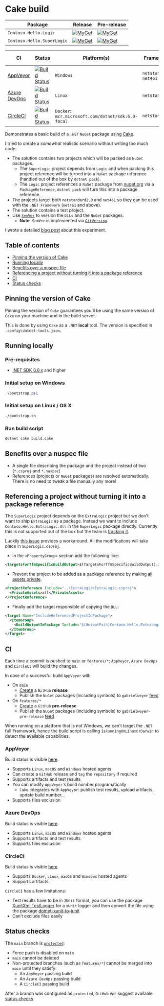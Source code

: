 # Cake build

| Package | Release | Pre-release |
| --- | --- | --- |
| `Contoso.Hello.Logic` | [![MyGet][my-get-logic-r-badge]][my-get-logic-r] | [![MyGet][my-get-logic-pre-badge]][my-get-logic-pre] |
| `Contoso.Hello.SuperLogic` | [![MyGet][my-get-super-r-badge]][my-get-super-r] | [![MyGet][my-get-super-pre-badge]][my-get-super-pre] |

| CI | Status | Platform(s) | Framework(s) | Test Framework(s) |
| --- | --- | --- | --- | --- |
| [AppVeyor](#appveyor) | [![Build Status][app-veyor-shield]][app-veyor] | `Windows` | `netstandard2.0`, `net461` | `net6.0`, `net461` |
| [Azure DevOps](#azure-devops) | [![Build Status][azure-devops-shield]][azure-devops] | `Linux` | `netstandard2.0` | `net6.0` |
| [CircleCI](#circleci) | [![Build Status][circle-ci-shield]][circle-ci] | `Docker`: `mcr.microsoft.com/dotnet/sdk:6.0-focal` | `netstandard2.0` | `net6.0` |

Demonstrates a basic build of a `.NET` `NuGet` package using [Cake][cake].

I tried to create a *somewhat* realistic scenario without writing too much code:

- The solution contains two projects which will be packed as `NuGet` packages.
  - The `SuperLogic` project depends from `Logic` and when packing this project reference will be turned into a `NuGet` package reference (handled out of the box by `dotnet pack`).
  - The `Logic` project references a `NuGet` package from [nuget.org][nuget-org] via a `PackageReference`, `dotnet pack` will turn this into a package reference.
- The projects target both `netstandard2.0` and `net461` so they can be used with the `.NET Framework` (`net461` and above).
- The solution contains a test project.
- Use [`SemVer`][semver] to version the `DLLs` and the `NuGet` packages.
  - **Note**: `SemVer` is implemented via [`GitVersion`][git-version].

I wrote a detailed [blog post][cake-build-post] about this experiment.

## Table of contents

- [Pinning the version of Cake](#pinning-the-version-of-cake)
- [Running locally](#running-locally)
- [Benefits over a nuspec file](#benefits-over-a-nuspec-file)
- [Referencing a project without turning it into a package reference](#referencing-a-project-without-turning-it-into-a-package-reference)
- [CI](#ci)
- [Status checks](#status-checks)

## Pinning the version of Cake

Pinning the version of `Cake` guarantees you'll be using the same version of `Cake` on your machine and in the build server.

This is done by using `Cake` as a `.NET` **local** tool. The version is specified in `.config\dotnet-tools.json`.

## Running locally

### Pre-requisites

- [.NET SDK 6.0.x][dotnet-sdk] and higher

### Initial setup on Windows

```powershell
.\bootstrap.ps1
```

### Initial setup on Linux / OS X

```bash
./bootstrap.sh
```

### Run build script

```bash
dotnet cake build.cake
```

## Benefits over a nuspec file

- A single file describing the package and the project instead of two (`*.csproj` and `*.nuspec`)
- References (projects or `NuGet` packages) are resolved automatically. There is no need to tweak a file manually any more!

## Referencing a project without turning it into a package reference

The `SuperLogic` project depends on the `ExtraLogic` project but we don't want to ship `ExtraLogic` as a package. Instead we want to include `Contoso.Hello.ExtraLogic.dll` in the `SuperLogic` package directly. Currently this is not supported out of the box but the team is [tracking it][pack-issues].

Luckily [this issue][project-reference-dll-issue] provides a workaround. All the modifications will take place in `SuperLogic.csproj`.

- In the `<PropertyGroup>` section add the following line:

```xml
<TargetsForTfmSpecificBuildOutput>$(TargetsForTfmSpecificBuildOutput);IncludeReferencedProjectInPackage</TargetsForTfmSpecificBuildOutput>
```

- Prevent the project to be added as a package reference by making [all assets private][private-assets].

```xml
<ProjectReference Include="..\ExtraLogic\ExtraLogic.csproj">
  <PrivateAssets>all</PrivateAssets>
</ProjectReference>
```

- Finally add the target responsible of copying the `DLL`:

```xml
<Target Name="IncludeReferencedProjectInPackage">
  <ItemGroup>
    <BuildOutputInPackage Include="$(OutputPath)Contoso.Hello.ExtraLogic.dll" />
  </ItemGroup>
</Target>
```

## CI

Each time a commit is pushed to `main` or `features/*`; `AppVeyor`, `Azure DevOps` and `CircleCI` will build the changes.

In case of a successful build `AppVeyor` will:

- On `main`
  - [Create][github-release] a `GitHub` **release**
  - Publish the `NuGet` packages (including symbols) to `gabrielweyer` [feed][my-get-gabrielweyer-feed]
- On `features/*`
  - [Create][github-release] a `GitHub` **pre-release**
  - Publish the `NuGet` packages (including symbols) to `gabrielweyer-pre-release` [feed][my-get-gabrielweyer-pre-release-feed]

When running on a platform that is not Windows, we can't target the `.NET` full Framework, hence the build script is calling `IsRunningOnLinuxOrDarwin` to detect the available capabilities.

### AppVeyor

Build status is visible [here][app-veyor].

- Supports `Linux`, `macOS` and `Windows` hosted agents
- Can create a `GitHub` release and `tag` the `repository` if required
- Supports artifacts and test results
- You can modify `AppVeyor`'s build number programatically
  - `Cake` integrates with `AppVeyor`: publish test results, upload artifacts, update build number...
- Supports files exclusion

### Azure DevOps

Build status is visible [here][azure-devops].

- Supports `Linux`, `macOS` and `Windows` hosted agents
- Supports artifacts and test results
- Supports files exclusion

### CircleCI

Build status is visible [here][circle-ci].

- Supports `Docker`, `Linux`, `macOS` and `Windows` hosted agents
- Supports artifacts

`CircleCI` has a few limitations:

- Test results have to be in `JUnit` format, you can use the package [XunitXml.TestLogger][xunit-xml-test-logger] for a `xUnit` logger and then convert the file using the package [dotnet-xunit-to-junit][xunit-to-junit]
- Can't exclude files easily

## Status checks

The `main` branch is [`protected`][github-protected-branch]:

- Force push is disabled on `main`
- `main` cannot be deleted
- Non-protected branches (such as `features/*`) cannot be merged into `main` until they satisfy:
  - An `AppVeyor` passing build
  - An `Azure DevOps` passing build
  - A `CircleCI` passing build

After a branch was configured as `protected`, `GitHub` will suggest available [status checks][github-status-checks].

[cake]: https://cakebuild.net/
[nuget-org]: https://www.nuget.org/
[build-cake]: build.cake
[semver]: https://semver.org/
[git-version]: https://gitversion.net/docs/
[pack-issues]: https://github.com/NuGet/Home/issues/6285
[project-reference-dll-issue]: https://github.com/NuGet/Home/issues/3891
[private-assets]: https://docs.microsoft.com/en-us/nuget/consume-packages/package-references-in-project-files#controlling-dependency-assets
[app-veyor]: https://ci.appveyor.com/project/GabrielWeyer/cake-build
[app-veyor-shield]: https://ci.appveyor.com/api/projects/status/github/gabrielweyer/cake-build?branch=main&svg=true
[my-get-gabrielweyer-feed]: https://www.myget.org/feed/Packages/gabrielweyer
[my-get-gabrielweyer-pre-release-feed]: https://www.myget.org/feed/Packages/gabrielweyer-pre-release
[github-release]: https://github.com/gabrielweyer/cake-build/releases
[my-get-logic-r-badge]: https://img.shields.io/myget/gabrielweyer/v/Contoso.Hello.Logic.svg?label=MyGet
[my-get-logic-r]: https://www.myget.org/feed/gabrielweyer/package/nuget/Contoso.Hello.Logic
[my-get-logic-pre-badge]: https://img.shields.io/myget/gabrielweyer-pre-release/v/Contoso.Hello.Logic.svg?label=MyGet
[my-get-logic-pre]: https://www.myget.org/feed/gabrielweyer-pre-release/package/nuget/Contoso.Hello.Logic
[my-get-super-r-badge]: https://img.shields.io/myget/gabrielweyer/v/Contoso.Hello.SuperLogic.svg?label=MyGet
[my-get-super-r]: https://www.myget.org/feed/gabrielweyer/package/nuget/Contoso.Hello.SuperLogic
[my-get-super-pre-badge]: https://img.shields.io/myget/gabrielweyer-pre-release/v/Contoso.Hello.SuperLogic.svg?label=MyGet
[my-get-super-pre]: https://www.myget.org/feed/gabrielweyer-pre-release/package/nuget/Contoso.Hello.SuperLogic
[github-protected-branch]: https://docs.github.com/en/repositories/configuring-branches-and-merges-in-your-repository/defining-the-mergeability-of-pull-requests/about-protected-branches
[github-status-checks]: https://docs.github.com/en/repositories/configuring-branches-and-merges-in-your-repository/defining-the-mergeability-of-pull-requests/about-protected-branches#require-status-checks-before-merging
[circle-ci]: https://app.circleci.com/pipelines/github/gabrielweyer/cake-build
[circle-ci-shield]: https://circleci.com/gh/gabrielweyer/cake-build/tree/main.svg?style=shield
[xunit-to-junit]: https://www.nuget.org/packages/dotnet-xunit-to-junit/
[dotnet-sdk]: https://dotnet.microsoft.com/download/dotnet/6.0
[azure-devops-shield]: https://dev.azure.com/gabrielweyer/cake-build/_apis/build/status/Cake?branchName=main
[azure-devops]: https://dev.azure.com/gabrielweyer/cake-build/_build/latest?definitionId=12&branchName=main
[cake-build-post]: https://gabrielweyer.github.io/2018/04/22/cake-build/
[xunit-xml-test-logger]: https://www.nuget.org/packages/XunitXml.TestLogger/
